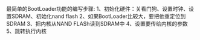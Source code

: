 最简单的BootLoader功能的编写步骤:
1、初始化硬件：关看门狗、设置时钟、设置SDRAM、初始化nand flash
2、如果BootLoader比较大，要把他重定位到SDRAM
3、把内核从NAND FLASh读到SDRAM中
4、设置要传给内核的参数
5、跳转执行内核
